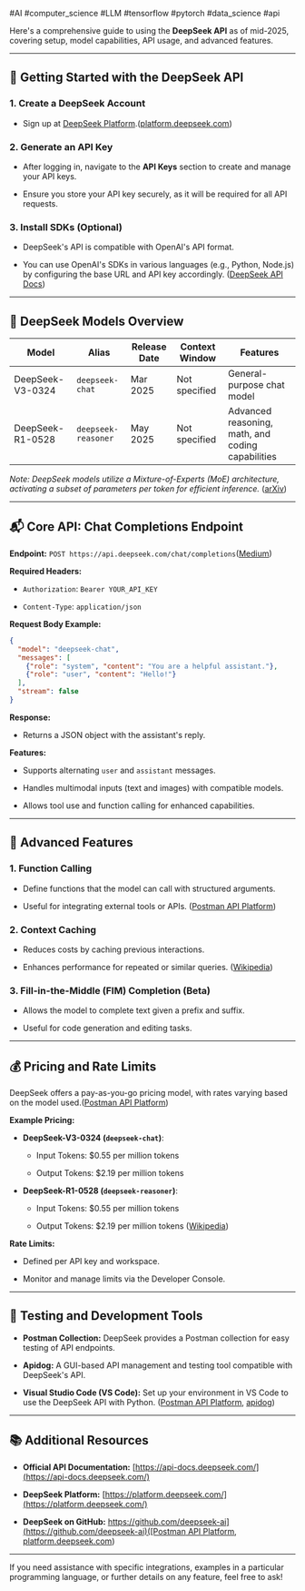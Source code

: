 #AI #computer_science #LLM #tensorflow #pytorch #data_science #api 

Here's a comprehensive guide to using the **DeepSeek API** as of mid-2025, covering setup, model capabilities, API usage, and advanced features.

---

## 🚀 Getting Started with the DeepSeek API

### 1. **Create a DeepSeek Account**

- Sign up at [DeepSeek Platform](https://platform.deepseek.com/).([platform.deepseek.com](https://platform.deepseek.com/?utm_source=chatgpt.com "DeepSeek Platform"))
    

### 2. **Generate an API Key**

- After logging in, navigate to the **API Keys** section to create and manage your API keys.
    
- Ensure you store your API key securely, as it will be required for all API requests.
    

### 3. **Install SDKs (Optional)**

- DeepSeek's API is compatible with OpenAI's API format.
    
- You can use OpenAI's SDKs in various languages (e.g., Python, Node.js) by configuring the base URL and API key accordingly. ([DeepSeek API Docs](https://api-docs.deepseek.com/?utm_source=chatgpt.com "DeepSeek API Docs: Your First API Call"))
    

---

## 🧠 DeepSeek Models Overview

|Model|Alias|Release Date|Context Window|Features|
|---|---|---|---|---|
|DeepSeek-V3-0324|`deepseek-chat`|Mar 2025|Not specified|General-purpose chat model|
|DeepSeek-R1-0528|`deepseek-reasoner`|May 2025|Not specified|Advanced reasoning, math, and coding capabilities|

_Note: DeepSeek models utilize a Mixture-of-Experts (MoE) architecture, activating a subset of parameters per token for efficient inference._ ([arXiv](https://arxiv.org/abs/2412.19437?utm_source=chatgpt.com "DeepSeek-V3 Technical Report"))

---

## 📬 Core API: Chat Completions Endpoint

**Endpoint:** `POST https://api.deepseek.com/chat/completions`([Medium](https://meghashyamthiruveedula.medium.com/getting-started-with-the-deepseek-api-a-quick-guide-6acab9919f3f?utm_source=chatgpt.com "Getting Started with the DeepSeek API: A Quick Guide"))

**Required Headers:**

- `Authorization`: `Bearer YOUR_API_KEY`
    
- `Content-Type`: `application/json`
    

**Request Body Example:**

```json
{
  "model": "deepseek-chat",
  "messages": [
    {"role": "system", "content": "You are a helpful assistant."},
    {"role": "user", "content": "Hello!"}
  ],
  "stream": false
}
```

**Response:**

- Returns a JSON object with the assistant's reply.
    

**Features:**

- Supports alternating `user` and `assistant` messages.
    
- Handles multimodal inputs (text and images) with compatible models.
    
- Allows tool use and function calling for enhanced capabilities.
    

---

## 🧰 Advanced Features

### 1. **Function Calling**

- Define functions that the model can call with structured arguments.
    
- Useful for integrating external tools or APIs. ([Postman API Platform](https://www.postman.com/ai-on-postman/deepseek/documentation/gr0i44z/deepseek-api?utm_source=chatgpt.com "DeepSeek API | Documentation | Postman API Network"))
    

### 2. **Context Caching**

- Reduces costs by caching previous interactions.
    
- Enhances performance for repeated or similar queries. ([Wikipedia](https://en.wikipedia.org/wiki/DeepSeek?utm_source=chatgpt.com "DeepSeek"))
    

### 3. **Fill-in-the-Middle (FIM) Completion (Beta)**

- Allows the model to complete text given a prefix and suffix.
    
- Useful for code generation and editing tasks.
    

---

## 💰 Pricing and Rate Limits

DeepSeek offers a pay-as-you-go pricing model, with rates varying based on the model used.([Postman API Platform](https://www.postman.com/ai-on-postman/deepseek/documentation/gr0i44z/deepseek-api?utm_source=chatgpt.com "DeepSeek API | Documentation | Postman API Network"))

**Example Pricing:**

- **DeepSeek-V3-0324 (`deepseek-chat`)**:
    
    - Input Tokens: $0.55 per million tokens
        
    - Output Tokens: $2.19 per million tokens
        
- **DeepSeek-R1-0528 (`deepseek-reasoner`)**:
    
    - Input Tokens: $0.55 per million tokens
        
    - Output Tokens: $2.19 per million tokens ([Wikipedia](https://en.wikipedia.org/wiki/DeepSeek_%28chatbot%29?utm_source=chatgpt.com "DeepSeek (chatbot)"))
        

**Rate Limits:**

- Defined per API key and workspace.
    
- Monitor and manage limits via the Developer Console.
    

---

## 🧪 Testing and Development Tools

- **Postman Collection:** DeepSeek provides a Postman collection for easy testing of API endpoints.
    
- **Apidog:** A GUI-based API management and testing tool compatible with DeepSeek's API.
    
- **Visual Studio Code (VS Code):** Set up your environment in VS Code to use the DeepSeek API with Python. ([Postman API Platform](https://www.postman.com/ai-on-postman/deepseek/documentation/gr0i44z/deepseek-api?utm_source=chatgpt.com "DeepSeek API | Documentation | Postman API Network"), [apidog](https://apidog.com/blog/how-to-use-deepseek-api-for-free/?utm_source=chatgpt.com "How to Use DeepSeek API for Free: A Step-by-Step Guide - Apidog"))
    

---

## 📚 Additional Resources

- **Official API Documentation:** [https://api-docs.deepseek.com/](https://api-docs.deepseek.com/)
    
- **DeepSeek Platform:** [https://platform.deepseek.com/](https://platform.deepseek.com/)
    
- **DeepSeek on GitHub:** [https://github.com/deepseek-ai](https://github.com/deepseek-ai)([Postman API Platform](https://www.postman.com/ai-on-postman/deepseek/documentation/gr0i44z/deepseek-api?utm_source=chatgpt.com "DeepSeek API | Documentation | Postman API Network"), [platform.deepseek.com](https://platform.deepseek.com/?utm_source=chatgpt.com "DeepSeek Platform"))
    

---

If you need assistance with specific integrations, examples in a particular programming language, or further details on any feature, feel free to ask!